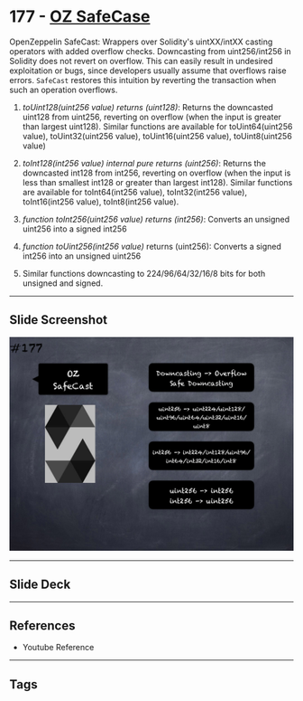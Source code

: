 # 177 - [OZ SafeCase](OZ%20SafeCase.md)
OpenZeppelin SafeCast: Wrappers over Solidity's uintXX/intXX casting operators with added overflow checks. Downcasting from uint256/int256 in Solidity does not revert on overflow. This can easily result in undesired exploitation or bugs, since developers usually assume that overflows raise errors. `SafeCast` restores this intuition by reverting the transaction when such an operation overflows.

1.  _toUint128(uint256 value) returns (uint128)_: Returns the downcasted uint128 from uint256, reverting on overflow (when the input is greater than largest uint128). Similar functions are available for toUint64(uint256 value), toUint32(uint256 value), toUint16(uint256 value), toUint8(uint256 value)
    
2.  _toInt128(int256 value) internal pure returns (uint256)_: Returns the downcasted int128 from int256, reverting on overflow (when the input is less than smallest int128 or greater than largest int128). Similar functions are available for toInt64(int256 value), toInt32(int256 value), toInt16(int256 value), toInt8(int256 value).
    
3.  _function toInt256(uint256 value) returns (int256)_: Converts an unsigned uint256 into a signed int256
    
4.  _function toUint256(int256 value)_ returns (uint256): Converts a signed int256 into an unsigned uint256
    
5.  Similar functions downcasting to 224/96/64/32/16/8 bits for both unsigned and signed.
___
## Slide Screenshot
![177.png](../images/solidity201/177.png)
___
## Slide Deck

___
## References
- Youtube Reference
___
## Tags